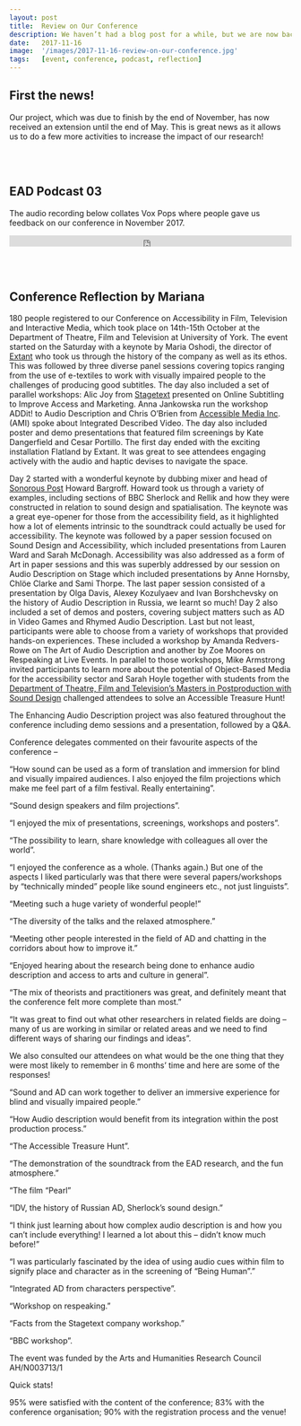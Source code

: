 ```yaml
---
layout: post
title:  Review on Our Conference
description: We haven’t had a blog post for a while, but we are now back with some news, a new podcast and some reflections from Mariana!
date:   2017-11-16
image:  '/images/2017-11-16-review-on-our-conference.jpg'
tags:   [event, conference, podcast, reflection]
---
```


## First the news! 
Our project, which was due to finish by the end of November, has now received an extension until the end of May. This is great news as it allows us to do a few more activities to increase the impact of our research!

<br><br>

## EAD Podcast 03
The audio recording below collates Vox Pops where people gave us feedback on our conference in November 2017.

<iframe width="100%" height="20" scrolling="no" frameborder="no" src="https://w.soundcloud.com/player/?url=https%3A//api.soundcloud.com/tracks/363723113&amp;color=daa95f&amp;inverse=false&amp;auto_false=true&amp;show_user=true"></iframe>

<br><br>

## Conference Reflection by Mariana
180 people registered to our Conference on Accessibility in Film, Television and Interactive Media, which took place on 14th-15th October at the Department of Theatre, Film and Television at University of York. The event started on the Saturday with a keynote by Maria Oshodi, the director of [Extant](http://www.extant.org.uk/) who took us through the history of the company as well as its ethos. This was followed by three diverse panel sessions covering topics ranging from the use of e-textiles to work with visually impaired people to the challenges of producing good subtitles. The day also included a set of parallel workshops: Alic Joy from [Stagetext](http://stagetext.org/) presented on Online Subtitling to Improve Access and Marketing. Anna Jankowska run the workshop ADDit! to Audio Description and Chris O’Brien from [Accessible Media Inc](https://www.ami.ca/). (AMI) spoke about Integrated Described Video. The day also included poster and demo presentations that featured film screenings by Kate Dangerfield and Cesar Portillo. The first day ended with the exciting installation Flatland by Extant. It was great to see attendees engaging actively with the audio and haptic devises to navigate the space.

Day 2 started with a wonderful keynote by dubbing mixer and head of [Sonorous Post](http://www.sonorouspost.com/) Howard Bargroff. Howard took us through a variety of examples, including sections of BBC Sherlock and Rellik and how they were constructed in relation to sound design and spatialisation. The keynote was a great eye-opener for those from the accessibility field, as it highlighted how a lot of elements intrinsic to the soundtrack could actually be used for accessibility. The keynote was followed by a paper session focused on Sound Design and Accessibility, which included presentations from Lauren Ward and Sarah McDonagh. Accessibility was also addressed as a form of Art in paper sessions and this was superbly addressed by our session on Audio Description on Stage which included presentations by Anne Hornsby, Chlöe Clarke and Sami Thorpe. The last paper session consisted of a presentation by Olga Davis, Alexey Kozulyaev and Ivan Borshchevsky on the history of Audio Description in Russia, we learnt so much! Day 2 also included a set of demos and posters, covering subject matters such as AD in Video Games and Rhymed Audio Description. Last but not least, participants were able to choose from a variety of workshops that provided hands-on experiences. These included a workshop by Amanda Redvers-Rowe on The Art of Audio Description and another by Zoe Moores on Respeaking at Live Events. In parallel to those workshops, Mike Armstrong invited participants to learn more about the potential of Object-Based Media for the accessibility sector and Sarah Hoyle together with students from the [Department of Theatre, Film and Television’s Masters in Postproduction with Sound Design](https://www.york.ac.uk/study/postgraduate-taught/courses/ma-film-television-production-sound/) challenged attendees to solve an Accessible Treasure Hunt!

The Enhancing Audio Description project was also featured throughout the conference including demo sessions and a presentation, followed by a Q&A.

Conference delegates commented on their favourite aspects of the conference –

“How sound can be used as a form of translation and immersion for blind and visually impaired audiences. I also enjoyed the film projections which make me feel part of a film festival. Really entertaining”.

“Sound design speakers and film projections”.

“I enjoyed the mix of presentations, screenings, workshops and posters”.

“The possibility to learn, share knowledge with colleagues all over the world”.

“I enjoyed the conference as a whole. (Thanks again.) But one of the aspects I liked particularly was that there were several papers/workshops by “technically minded” people like sound engineers etc., not just linguists”.

“Meeting such a huge variety of wonderful people!”

“The diversity of the talks and the relaxed atmosphere.”

“Meeting other people interested in the field of AD and chatting in the corridors about how to improve it.”

“Enjoyed hearing about the research being done to enhance audio description and access to arts and culture in general”.

“The mix of theorists and practitioners was great, and definitely meant that the conference felt more complete than most.”

“It was great to find out what other researchers in related fields are doing – many of us are working in similar or related areas and we need to find different ways of sharing our findings and ideas”.

We also consulted our attendees on what would be the one thing that they were most likely to remember in 6 months’ time and here are some of the responses!

“Sound and AD can work together to deliver an immersive experience for blind and visually impaired people.”

“How Audio description would benefit from its integration within the post production process.”

“The Accessible Treasure Hunt”.

“The demonstration of the soundtrack from the EAD research, and the fun atmosphere.”

“The film “Pearl”

“IDV, the history of Russian AD, Sherlock’s sound design.”

“I think just learning about how complex audio description is and how you can’t include everything! I learned a lot about this – didn’t know much before!”

“I was particularly fascinated by the idea of using audio cues within film to signify place and character as in the screening of “Being Human”.”

“Integrated AD from characters perspective”.

“Workshop on respeaking.”

“Facts from the Stagetext company workshop.”

“BBC workshop”.

The event was funded by the Arts and Humanities Research Council AH/N003713/1

Quick stats!

95% were satisfied with the content of the conference; 83% with the conference organisation; 90% with the registration process and the venue!